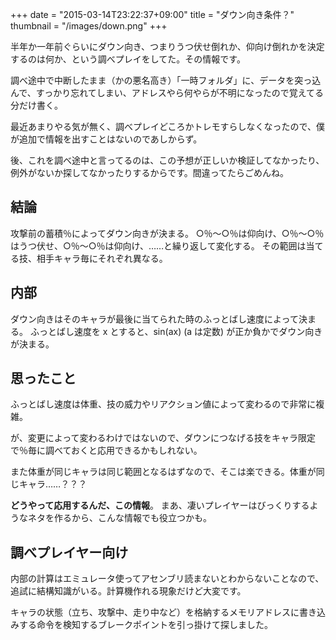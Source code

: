 +++
date      = "2015-03-14T23:22:37+09:00"
title     = "ダウン向き条件？"
thumbnail = "/images/down.png"
+++

半年か一年前ぐらいにダウン向き、つまりうつ伏せ倒れか、仰向け倒れかを決定するのは何か、という調べプレイをしてた。その情報です。

調べ途中で中断したまま（かの悪名高き）「一時フォルダ」に、データを突っ込んで、すっかり忘れてしまい、アドレスやら何やらが不明になったので覚えてる分だけ書く。

最近あまりやる気が無く、調べプレイどころかトレモすらしなくなったので、僕が追加で情報を出すことはないのであしからず。

後、これを調べ途中と言ってるのは、この予想が正しいか検証してなかったり、例外がないか探してなかったりするからです。間違ってたらごめんね。


## 結論

攻撃前の蓄積％によってダウン向きが決まる。
○％〜○％は仰向け、○％〜○％はうつ伏せ、○％〜○％は仰向け、……と繰り返して変化する。
その範囲は当てる技、相手キャラ毎にそれぞれ異なる。


## 内部

ダウン向きはそのキャラが最後に当てられた時のふっとばし速度によって決まる。
ふっとばし速度を x とすると、sin(ax) (a は定数) が正か負かでダウン向きが決まる。


## 思ったこと

ふっとばし速度は体重、技の威力やリアクション値によって変わるので非常に複雑。

が、変更によって変わるわけではないので、ダウンにつなげる技をキャラ限定で％毎に調べておくと応用できるかもしれない。

また体重が同じキャラは同じ範囲となるはずなので、そこは楽できる。体重が同じキャラ……？？？

**どうやって応用するんだ、この情報**。
まあ、凄いプレイヤーはびっくりするようなネタを作るから、こんな情報でも役立つかも。


## 調べプレイヤー向け

内部の計算はエミュレータ使ってアセンブリ読まないとわからないことなので、追試に結構知識がいる。計算機作れる現象だけど大変です。

キャラの状態（立ち、攻撃中、走り中など）を格納するメモリアドレスに書き込みする命令を検知するブレークポイントを引っ掛けて探しました。
